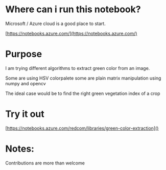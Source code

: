 Where can i run this notebook?
===

Microsoft / Azure cloud is a good place to start.

[https://notebooks.azure.com/](https://notebooks.azure.com/)




Purpose
===
I am trying different algorithms to extract green color from an image.

Some are using HSV colorpalete some are plain matrix manipulation using numpy and opencv

The ideal case would be to find the right green vegetation index of a crop

Try it out
===
[https://notebooks.azure.com/redcom/libraries/green-color-extraction]()


Notes:
===
Contributions are more than welcome

